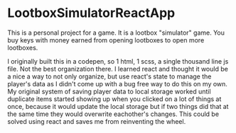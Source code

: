 # LootboxSimulatorReactApp
This is a personal project for a game. It is a lootbox "simulator" game. You buy keys with money earned from opening lootboxes to open more lootboxes. 

I originally built this in a codepen, so 1 html, 1 scss, a single thousand line js file. Not the best organization there. I learned react and thought it would be a nice a way to not only organize, but use react's state to manage the player's data as I didn't come up with a bug free way to do this on my own. My original system of saving player data to local storage worked until duplicate items started showing up when you clicked on a lot of things at once, because it would update the local storage but if two things did that at the same time they would overwrite eachother's changes. This could be solved using react and saves me from reinventing the wheel.
